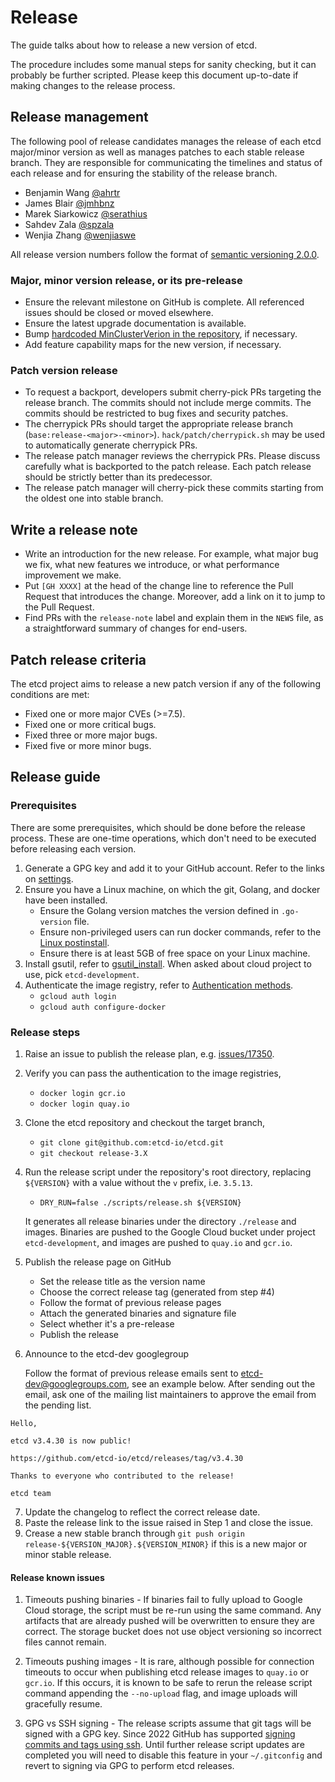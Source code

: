 # Release

The guide talks about how to release a new version of etcd.

The procedure includes some manual steps for sanity checking, but it can probably be further scripted. Please keep this document up-to-date if making changes to the release process.

## Release management

The following pool of release candidates manages the release of each etcd major/minor version as well as manages patches
to each stable release branch. They are responsible for communicating the timelines and status of each release and
for ensuring the stability of the release branch.

- Benjamin Wang [@ahrtr](https://github.com/ahrtr)
- James Blair [@jmhbnz](https://github.com/jmhbnz)
- Marek Siarkowicz [@serathius](https://github.com/serathius)
- Sahdev Zala [@spzala](https://github.com/spzala)
- Wenjia Zhang [@wenjiaswe](https://github.com/wenjiaswe)

All release version numbers follow the format of [semantic versioning 2.0.0](http://semver.org/).

### Major, minor version release, or its pre-release

- Ensure the relevant milestone on GitHub is complete. All referenced issues should be closed or moved elsewhere.
- Ensure the latest upgrade documentation is available.
- Bump [hardcoded MinClusterVerion in the repository](https://github.com/etcd-io/etcd/blob/v3.4.15/version/version.go#L29), if necessary.
- Add feature capability maps for the new version, if necessary.

### Patch version release

- To request a backport, developers submit cherry-pick PRs targeting the release branch. The commits should not include merge commits. The commits should be restricted to bug fixes and security patches.
- The cherrypick PRs should target the appropriate release branch (`base:release-<major>-<minor>`). `hack/patch/cherrypick.sh` may be used to automatically generate cherrypick PRs.
- The release patch manager reviews the cherrypick PRs. Please discuss carefully what is backported to the patch release. Each patch release should be strictly better than its predecessor.
- The release patch manager will cherry-pick these commits starting from the oldest one into stable branch.

## Write a release note

- Write an introduction for the new release. For example, what major bug we fix, what new features we introduce, or what performance improvement we make.
- Put `[GH XXXX]` at the head of the change line to reference the Pull Request that introduces the change. Moreover, add a link on it to jump to the Pull Request.
- Find PRs with the `release-note` label and explain them in the `NEWS` file, as a straightforward summary of changes for end-users.

## Patch release criteria

The etcd project aims to release a new patch version if any of the following conditions are met:

- Fixed one or more major CVEs (>=7.5).
- Fixed one or more critical bugs.
- Fixed three or more major bugs.
- Fixed five or more minor bugs.

## Release guide

### Prerequisites

There are some prerequisites, which should be done before the release process. These are one-time operations,
which don't need to be executed before releasing each version.
1. Generate a GPG key and add it to your GitHub account. Refer to the links on [settings](https://github.com/settings/keys).
2. Ensure you have a Linux machine, on which the git, Golang, and docker have been installed.
    - Ensure the Golang version matches the version defined in `.go-version` file.
    - Ensure non-privileged users can run docker commands, refer to the [Linux postinstall](https://docs.docker.com/engine/install/linux-postinstall/).
    - Ensure there is at least 5GB of free space on your Linux machine.
3. Install gsutil, refer to [gsutil_install](https://cloud.google.com/storage/docs/gsutil_install). When asked about cloud project to use, pick `etcd-development`.
4. Authenticate the image registry, refer to [Authentication methods](https://cloud.google.com/container-registry/docs/advanced-authentication).
   - `gcloud auth login`
   - `gcloud auth configure-docker`

### Release steps

1. Raise an issue to publish the release plan, e.g. [issues/17350](https://github.com/etcd-io/etcd/issues/17350).
2. Verify you can pass the authentication to the image registries,
   - `docker login gcr.io`
   - `docker login quay.io`
3. Clone the etcd repository and checkout the target branch,
   - `git clone git@github.com:etcd-io/etcd.git`
   - `git checkout release-3.X`
4. Run the release script under the repository's root directory, replacing `${VERSION}` with a value without the `v` prefix, i.e. `3.5.13`.
   - `DRY_RUN=false ./scripts/release.sh ${VERSION}`

   It generates all release binaries under the directory `./release` and images. Binaries are pushed to the Google Cloud bucket
   under project `etcd-development`, and images are pushed to `quay.io` and `gcr.io`.
5. Publish the release page on GitHub
   - Set the release title as the version name
   - Choose the correct release tag (generated from step #4)
   - Follow the format of previous release pages
   - Attach the generated binaries and signature file
   - Select whether it's a pre-release
   - Publish the release
6. Announce to the etcd-dev googlegroup

   Follow the format of previous release emails sent to etcd-dev@googlegroups.com, see an example below. After sending out the email, ask one of the mailing list maintainers to approve the email from the pending list.
```
Hello,

etcd v3.4.30 is now public!

https://github.com/etcd-io/etcd/releases/tag/v3.4.30

Thanks to everyone who contributed to the release!

etcd team
```
7. Update the changelog to reflect the correct release date.
8. Paste the release link to the issue raised in Step 1 and close the issue.
9. Crease a new stable branch through `git push origin release-${VERSION_MAJOR}.${VERSION_MINOR}` if this is a new major or minor stable release.

#### Release known issues

1. Timeouts pushing binaries - If binaries fail to fully upload to Google Cloud storage, the script must be re-run using the same command. Any artifacts that are already pushed will be overwritten to ensure they are correct. The storage bucket does not use object versioning so incorrect files cannot remain.

2. Timeouts pushing images - It is rare, although possible for connection timeouts to occur when publishing etcd release images to `quay.io` or `gcr.io`. If this occurs, it is known to be safe to rerun the release script command appending the `--no-upload` flag, and image uploads will gracefully resume.

3. GPG vs SSH signing - The release scripts assume that git tags will be signed with a GPG key. Since 2022 GitHub has supported [signing commits and tags using ssh](https://github.blog/changelog/2022-08-23-ssh-commit-verification-now-supported). Until further release script updates are completed you will need to disable this feature in your `~/.gitconfig` and revert to signing via GPG to perform etcd releases.
